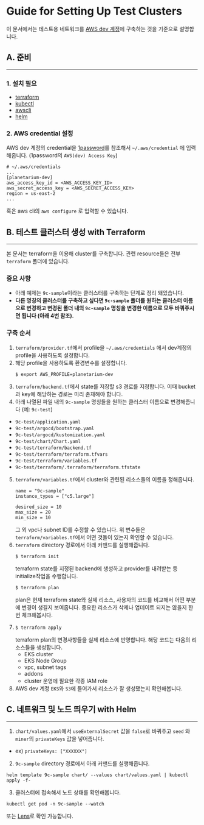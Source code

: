 # Guide for Setting Up Test Clusters
이 문서에서는 테스트용 네트워크를 [AWS dev 계정](https://start.1password.com/open/i?a=SGC2PENG75GZVAYBIM7ZDAK6XE&h=planetarium.1password.com&i=bbi6tmt4hyynp6hvace6ytmwqy&v=7zjxhskpdxvoznqnvhdi3iam4i)에 구축하는 것을 기준으로 설명합니다.

## A. 준비
------

### 1. 설치 필요
 - [terraform](https://learn.hashicorp.com/tutorials/terraform/install-cli#install-terraform)
 - [kubectl](https://kubernetes.io/docs/tasks/tools/#kubectl)
 - [awscli](https://docs.aws.amazon.com/cli/latest/userguide/getting-started-install.html)
 - [helm](https://helm.sh/docs/intro/install/)

### 2. AWS credential 설정
AWS dev 계정의 credential을 [1password](https://start.1password.com/open/i?a=SGC2PENG75GZVAYBIM7ZDAK6XE&v=7zjxhskpdxvoznqnvhdi[…]4i&i=tnnwtjxlngcxzo7soiimfx5x6q&h=planetarium.1password.com)를 참조해서 `~/.aws/credential` 에 입력해줍니다. (1password의 `AWS(dev) Access Key`)
```
# ~/.aws/credentials
...
[planetarium-dev]
aws_access_key_id = <AWS_ACCESS_KEY_ID>
aws_secret_access_key = <AWS_SECRET_ACCESS_KEY>
region = us-east-2
...
```
혹은 aws cli의 `aws configure` 로 입력할 수 있습니다.

## B. 테스트 클러스터 생성 with Terraform
------
본 문서는 terraform을 이용해 cluster를 구축합니다. 관련 resource들은 전부 `terraform` 폴더에 있습니다.
### 중요 사항
- 아래 예제는 `9c-sample`이라는 클러스터를 구축하는 단계로 정리 돼있습니다.
- **다른 명칭의 클러스터를 구축하고 싶다면 `9c-sample` 폴더를 원하는 클러스터 이름으로 변경하고 변경된 폴더 내의 `9c-sample` 명칭을 변경한 이름으로 모두 바꿔주시면 됩니다 (아래 4번 참조).**
### 구축 순서
1. `terraform/provider.tf`에서 profile을 `~/.aws/credentials` 에서 dev계정의 profile을 사용하도록 설정합니다. 
2. 해당 profile을 사용하도록 환경변수를 설정합니다.
     ````
     $ export AWS_PROFILE=planetarium-dev
     ````
3. `terraform/backend.tf`에서 state를 저장할 s3 경로를 지정합니다. 이때 bucket과 key에 해당하는 경로는 미리 존재해야 합니다.
4. 아래 나열된 파일 내의 `9c-sample` 명칭들을 원하는 클러스터 이름으로 변경해줍니다 (예: `9c-test`)
  - `9c-test/application.yaml`
  - `9c-test/argocd/bootstrap.yaml`
  - `9c-test/argocd/kustomization.yaml`
  - `9c-test/chart/Chart.yaml`
  - `9c-test/terraform/backend.tf`
  - `9c-test/terraform/terraform.tfvars`
  - `9c-test/terraform/variables.tf`
  - `9c-test/terraform/.terraform/terraform.tfstate`
5. `terraform/variables.tf`에서 cluster와 관련된 리소스들의 이름을 정해줍니다.
    ```
    name = "9c-sample"
    instance_types = ["c5.large"]

    desired_size = 10
    max_size = 20
    min_size = 10
     ```
     그 외 vpc나 subnet ID를 수정할 수 있습니다.
     위 변수들은 `terraform/variables.tf`에서 어떤 것들이 있는지 확인할 수 있습니다.
6. `terraform` directory 경로에서 아래 커맨드를 실행해줍니다.
   ```
   $ terraform init
   ```
   terraform state를 지정된 backend에 생성하고 provider를 내려받는 등 initialize작업을 수행합니다.
    ```  
   $ terraform plan
   ```
   plan은 현재 terraform state와 실제 리소스, 사용자의 코드를 비교해서 어떤 부분에 변경이 생길지 보여줍니다. 중요한 리소스가 삭제나 업데이트 되지는 않을지 한번 체크해봅시다.
7. ```
   $ terraform apply
   ```
   terraform plan의 변경사항들을 실제 리소스에 반영합니다. 해당 코드는 다음의 리소스들을 생성합니다.
    - EKS cluster
    - EKS Node Group
    - vpc, subnet tags
    - addons
    - cluster 운영에 필요한 각종 IAM role
8. AWS dev 계정 `EKS`와 `S3`에 들어가서 리소스가 잘 생성됐는지 확인해봅니다.

## C. 네트워크 및 노드 띄우기 with Helm
------
1. `chart/values.yaml`에서 `useExternalSecret` 값을 `false`로 바꿔주고 `seed` 와 `miner`의 `privateKeys` 값을 넣어줍니다.
- ex) `privateKeys: ["XXXXXX"]`

2. `9c-sample` directory 경로에서 아래 커맨드를 실행해줍니다.
  ```
  helm template 9c-sample chart/ --values chart/values.yaml | kubectl apply -f-
  ```
3. 클러스터에 접속해서 노드 상태를 확인해봅니다.
  ```
  kubectl get pod -n 9c-sample --watch
  ```
  또는 [Lens](https://k8slens.dev/)로 확인 가능합니다.
